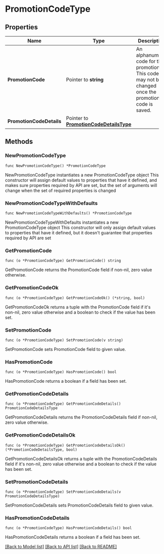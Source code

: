 # PromotionCodeType

## Properties

Name | Type | Description | Notes
------------ | ------------- | ------------- | -------------
**PromotionCode** | Pointer to **string** | An alphanumeric code for the promotion. This code may not be changed once the promotion code is saved. | [optional] 
**PromotionCodeDetails** | Pointer to [**PromotionCodeDetailsType**](PromotionCodeDetailsType.md) |  | [optional] 

## Methods

### NewPromotionCodeType

`func NewPromotionCodeType() *PromotionCodeType`

NewPromotionCodeType instantiates a new PromotionCodeType object
This constructor will assign default values to properties that have it defined,
and makes sure properties required by API are set, but the set of arguments
will change when the set of required properties is changed

### NewPromotionCodeTypeWithDefaults

`func NewPromotionCodeTypeWithDefaults() *PromotionCodeType`

NewPromotionCodeTypeWithDefaults instantiates a new PromotionCodeType object
This constructor will only assign default values to properties that have it defined,
but it doesn't guarantee that properties required by API are set

### GetPromotionCode

`func (o *PromotionCodeType) GetPromotionCode() string`

GetPromotionCode returns the PromotionCode field if non-nil, zero value otherwise.

### GetPromotionCodeOk

`func (o *PromotionCodeType) GetPromotionCodeOk() (*string, bool)`

GetPromotionCodeOk returns a tuple with the PromotionCode field if it's non-nil, zero value otherwise
and a boolean to check if the value has been set.

### SetPromotionCode

`func (o *PromotionCodeType) SetPromotionCode(v string)`

SetPromotionCode sets PromotionCode field to given value.

### HasPromotionCode

`func (o *PromotionCodeType) HasPromotionCode() bool`

HasPromotionCode returns a boolean if a field has been set.

### GetPromotionCodeDetails

`func (o *PromotionCodeType) GetPromotionCodeDetails() PromotionCodeDetailsType`

GetPromotionCodeDetails returns the PromotionCodeDetails field if non-nil, zero value otherwise.

### GetPromotionCodeDetailsOk

`func (o *PromotionCodeType) GetPromotionCodeDetailsOk() (*PromotionCodeDetailsType, bool)`

GetPromotionCodeDetailsOk returns a tuple with the PromotionCodeDetails field if it's non-nil, zero value otherwise
and a boolean to check if the value has been set.

### SetPromotionCodeDetails

`func (o *PromotionCodeType) SetPromotionCodeDetails(v PromotionCodeDetailsType)`

SetPromotionCodeDetails sets PromotionCodeDetails field to given value.

### HasPromotionCodeDetails

`func (o *PromotionCodeType) HasPromotionCodeDetails() bool`

HasPromotionCodeDetails returns a boolean if a field has been set.


[[Back to Model list]](../README.md#documentation-for-models) [[Back to API list]](../README.md#documentation-for-api-endpoints) [[Back to README]](../README.md)


